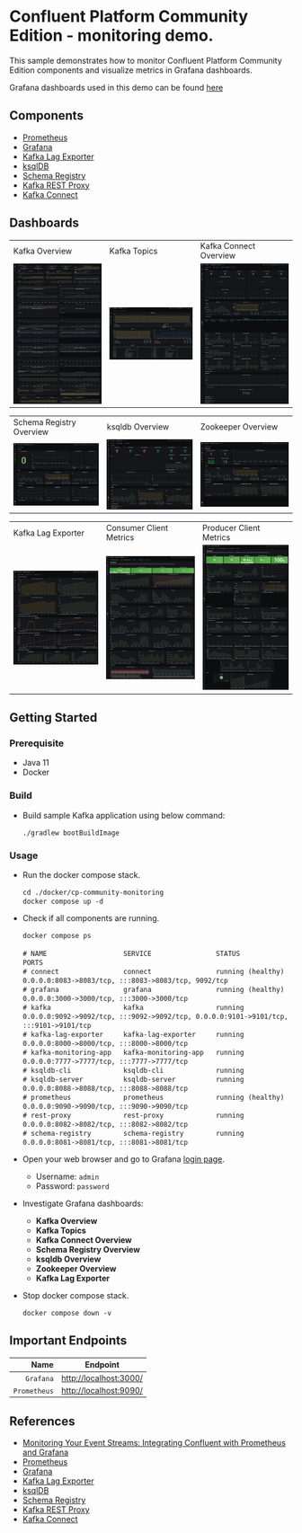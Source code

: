 # Confluent Platform Community Edition - monitoring demo.

This sample demonstrates how to monitor Confluent Platform Community Edition components and visualize metrics in Grafana
dashboards.

Grafana dashboards used in this demo can be found [here](./config/grafana/provisioning/dashboards)

## Components

* [Prometheus](https://prometheus.io/)
* [Grafana](https://grafana.com/)
* [Kafka Lag Exporter](https://github.com/lightbend/kafka-lag-exporter)
* [ksqlDB](https://ksqldb.io/)
* [Schema Registry](https://docs.confluent.io/platform/current/schema-registry/index.html)
* [Kafka REST Proxy](https://docs.confluent.io/platform/current/kafka-rest/index.html)
* [Kafka Connect](https://docs.confluent.io/platform/current/connect/index.html)

## Dashboards

  <table>
    <tr>
      <td>Kafka Overview</td>
       <td>Kafka Topics</td>
       <td>Kafka Connect Overview</td>
    </tr>
    <tr>
      <td><img src="./../../_docs/img/cp-kafka-overview.png" width="250" height="250"/></td>
      <td><img src="./../../_docs/img/cp-kafka-topics.png" width="250" /> </td>
      <td><img src="./../../_docs/img/cp-connect-overview.png" width="250" height="250" /></td>
    </tr>
   </table>
  <table>
    <tr>
      <td>Schema Registry Overview</td>
       <td>ksqldb Overview</td>
       <td>Zookeeper Overview</td>
    </tr>
    <tr>
      <td><img src="./../../_docs/img/cp-schema-registry-overview.png" width="250" /></td>
      <td><img src="./../../_docs/img/cp-ksqldb-overview.png" width="250" /> </td>
      <td><img src="./../../_docs/img/cp-zookeeper-overview.png" width="250" /></td>
    </tr>
   </table>

  <table>
    <tr>
      <td>Kafka Lag Exporter</td>
      <td>Consumer Client Metrics</td>
      <td>Producer Client Metrics</td>
    </tr>
    <tr>
      <td><img src="./../../_docs/img/cp-kafka-lag-exporter.png" width="250" /></td>
      <td><img src="./../../_docs/img/cp-consumer-monitoring.png" width="250" /></td>
      <td><img src="./../../_docs/img/cp-producer-monitoring.png" width="250" /></td>
    </tr>
   </table>

## Getting Started

### Prerequisite

* Java 11
* Docker

### Build

* Build sample Kafka application using below command:
  ```shell
  ./gradlew bootBuildImage
  ```

### Usage

* Run the docker compose stack.
  ```shell
  cd ./docker/cp-community-monitoring
  docker compose up -d
  ```

* Check if all components are running.
  ```shell
  docker compose ps
  
  # NAME                   SERVICE                STATUS              PORTS
  # connect                connect                running (healthy)   0.0.0.0:8083->8083/tcp, :::8083->8083/tcp, 9092/tcp
  # grafana                grafana                running (healthy)   0.0.0.0:3000->3000/tcp, :::3000->3000/tcp
  # kafka                  kafka                  running             0.0.0.0:9092->9092/tcp, :::9092->9092/tcp, 0.0.0.0:9101->9101/tcp, :::9101->9101/tcp
  # kafka-lag-exporter     kafka-lag-exporter     running             0.0.0.0:8000->8000/tcp, :::8000->8000/tcp
  # kafka-monitoring-app   kafka-monitoring-app   running             0.0.0.0:7777->7777/tcp, :::7777->7777/tcp
  # ksqldb-cli             ksqldb-cli             running             
  # ksqldb-server          ksqldb-server          running             0.0.0.0:8088->8088/tcp, :::8088->8088/tcp
  # prometheus             prometheus             running (healthy)   0.0.0.0:9090->9090/tcp, :::9090->9090/tcp
  # rest-proxy             rest-proxy             running             0.0.0.0:8082->8082/tcp, :::8082->8082/tcp
  # schema-registry        schema-registry        running             0.0.0.0:8081->8081/tcp, :::8081->8081/tcp
  ```

* Open your web browser and go to Grafana [login page](http://localhost:3000/).
    * Username: `admin`
    * Password: `password`

* Investigate Grafana dashboards:
    * **Kafka Overview**
    * **Kafka Topics**
    * **Kafka Connect Overview**
    * **Schema Registry Overview**
    * **ksqldb Overview**
    * **Zookeeper Overview**
    * **Kafka Lag Exporter**

* Stop docker compose stack.
  ```shell
  docker compose down -v
  ```

## Important Endpoints

| Name | Endpoint | 
| -------------:|:--------:|
| `Grafana` | [http://localhost:3000/](http://localhost:3000/) |
| `Prometheus` | [http://localhost:9090/](http://localhost:9090/) |

## References

* [Monitoring Your Event Streams: Integrating Confluent with Prometheus and Grafana](https://www.confluent.io/blog/monitor-kafka-clusters-with-prometheus-grafana-and-confluent/)
* [Prometheus](https://prometheus.io/)
* [Grafana](https://grafana.com/)
* [Kafka Lag Exporter](https://github.com/lightbend/kafka-lag-exporter)
* [ksqlDB](https://github.com/confluentinc/ksql)
* [Schema Registry](https://github.com/confluentinc/schema-registry)
* [Kafka REST Proxy](https://github.com/confluentinc/kafka-rest)
* [Kafka Connect](https://github.com/confluentinc/kafka-images/tree/master/kafka-connect)
